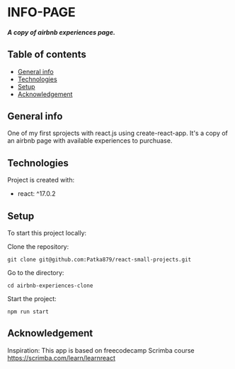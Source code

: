 # INFO-PAGE
##### A copy of airbnb experiences page.
## Table of contents
* [General info](#general-info)
* [Technologies](#technologies)
* [Setup](#setup)
* [Acknowledgement](#acknowledgement)
## General info
One of my first sprojects with react.js using create-react-app. It's a copy of an airbnb page with available experiences to purchuase. 
## Technologies
Project is created with:
*  react: ^17.0.2
## Setup 
To start this project locally:

Clone the repository:
```
git clone git@github.com:Patka879/react-small-projects.git
```
Go to the directory:
```
cd airbnb-experiences-clone
```
Start the project:
```
npm run start
```
## Acknowledgement
Inspiration: This app is based on freecodecamp Scrimba course https://scrimba.com/learn/learnreact<br>
